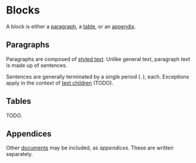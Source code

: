 # Blocks

A block is either a [paragraph](#paragraphs), a [table](#tables),
or an [appendix](#appendices).


## Paragraphs

Paragraphs are composed of [styled text](./text.md).
Unlike general text, paragraph text is made up of sentences.

Sentences are generally terminated by a single period (`.`), each.
Exceptions apply in the context of [text children](./text.md#child-nodes) (TODO).


## Tables

TODO.


## Appendices

Other [documents](./document.md) may be included, as *appendices*.
These are written separately.
